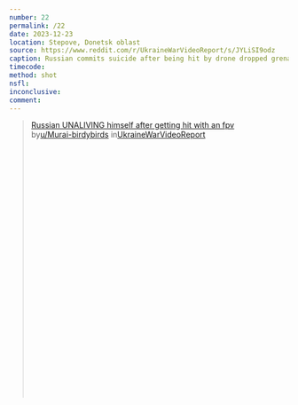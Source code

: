 ```yaml
---
number: 22
permalink: /22
date: 2023-12-23
location: Stepove, Donetsk oblast
source: https://www.reddit.com/r/UkraineWarVideoReport/s/JYLiSI9odz
caption: Russian commits suicide after being hit by drone dropped grenade
timecode:
method: shot
nsfl:
inconclusive:
comment:
---
```

<blockquote class="reddit-embed-bq" style="height:500px" data-embed-height="546"><a href="https://www.reddit.com/r/UkraineWarVideoReport/comments/18pfutl/russian_unaliving_himself_after_getting_hit_with/">Russian UNALIVING himself after getting hit with an fpv</a><br> by<a href="https://www.reddit.com/user/Murai-birdybirds/">u/Murai-birdybirds</a> in<a href="https://www.reddit.com/r/UkraineWarVideoReport/">UkraineWarVideoReport</a></blockquote><script async="" src="https://embed.reddit.com/widgets.js" charset="UTF-8"></script>